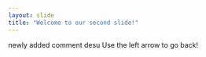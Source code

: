 ```yaml
---
layout: slide
title: "Welcome to our second slide!"
---
```

newly added comment desu
Use the left arrow to go back!
